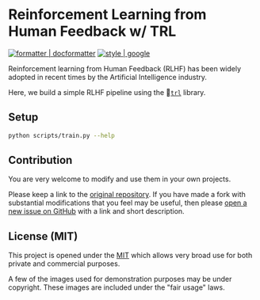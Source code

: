 <!-- markdownlint-disable MD013 -->
# Reinforcement Learning from Human Feedback w/ TRL

[![formatter | docformatter](https://img.shields.io/badge/%20formatter-docformatter-fedcba.svg)](https://github.com/PyCQA/docformatter)
[![style | google](https://img.shields.io/badge/%20style-google-3666d6.svg)](https://google.github.io/styleguide/pyguide.html#s3.8-comments-and-docstrings)

Reinforcement learning from Human Feedback (RLHF) has been widely adopted in
recent times by the Artificial Intelligence industry.

Here, we build a simple RLHF pipeline using the 🤗[`trl`] library.

## Setup

```sh
python scripts/train.py --help

```

## Contribution

You are very welcome to modify and use them in your own projects.

Please keep a link to the [original repository]. If you have made a fork with
substantial modifications that you feel may be useful, then please [open a new
issue on GitHub][issues] with a link and short description.

## License (MIT)

This project is opened under the [MIT][license] which allows very
broad use for both private and commercial purposes.

A few of the images used for demonstration purposes may be under copyright.
These images are included under the "fair usage" laws.

[`trl`]: https://github.com/lvwerra/trl
[original repository]: https://github.com/victor-iyi/rlhf-trl
[issues]: https://github.com/victor-iyi/rlhf-trl/issues
[license]: ./LICENSE
